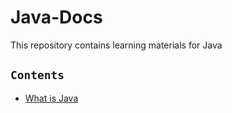 # Java-Docs
This repository contains learning materials for Java

## `Contents`
* [What is Java](https://github.com/chiranthanchakravarthy/Java-Docs/wiki/What-is-Java)

